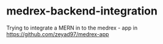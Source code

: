 # medrex-backend-integration
Trying to integrate a MERN in to the medrex - app in https://github.com/zeyad97/medrex-app
